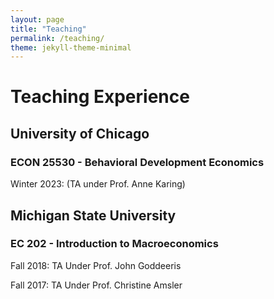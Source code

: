 ```yaml
---
layout: page
title: "Teaching"
permalink: /teaching/
theme: jekyll-theme-minimal
---
```


# Teaching Experience

## University of Chicago

### ECON 25530 - Behavioral Development Economics 
Winter 2023: (TA under Prof. Anne Karing)

## Michigan State University

### EC 202 - Introduction to Macroeconomics

Fall 2018: TA Under Prof. John Goddeeris

Fall 2017: TA Under Prof. Christine Amsler

